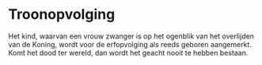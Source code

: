 # Troonopvolging
Het kind, waarvan een vrouw zwanger is op het ogenblik van het overlijden van de Koning, wordt voor de erfopvolging als reeds geboren aangemerkt. Komt het dood ter wereld, dan wordt het geacht nooit te hebben bestaan.

